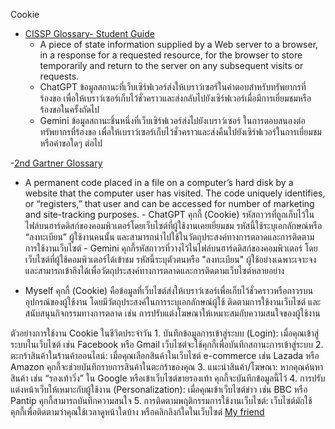 Cookie 

- [CISSP Glossary- Student Guide](https://www.isc2.org/certifications/cissp/cissp-student-glossary)
   - A piece of state information supplied by a Web server to a browser, in a response for a requested resource, for the browser to store temporarily and return to the server on any subsequent visits or requests.
   - ChatGPT ข้อมูลสถานะที่เว็บเซิร์ฟเวอร์ส่งให้เบราว์เซอร์ในคำตอบสำหรับทรัพยากรที่ร้องขอ เพื่อให้เบราว์เซอร์เก็บไว้ชั่วคราวและส่งกลับไปยังเซิร์ฟเวอร์เมื่อมีการเยี่ยมชมหรือร้องขอในครั้งถัดไป
   - Gemini ข้อมูลสถานะชิ้นหนึ่งที่เว็บเซิร์ฟเวอร์ส่งไปยังเบราว์เซอร์ ในการตอบสนองต่อทรัพยากรที่ร้องขอ เพื่อให้เบราว์เซอร์เก็บไว้ชั่วคราวและส่งคืนไปยังเซิร์ฟเวอร์ในการเยี่ยมชมหรือคำขอใดๆ ต่อไป

-[2nd Gartner Glossary](https://www.gartner.com/en/glossary/all-terms)
   - A permanent code placed in a file on a computer’s hard disk by a website that the computer user has visited. The code uniquely identifies, or “registers,” that user and can be accessed for number of marketing and site-tracking purposes.
    - ChatGPT คุกกี้ (Cookie) รหัสถาวรที่ถูกเก็บไว้ในไฟล์บนฮาร์ดดิสก์ของคอมพิวเตอร์โดยเว็บไซต์ที่ผู้ใช้งานเคยเยี่ยมชม รหัสนี้ใช้ระบุเอกลักษณ์หรือ “ลงทะเบียน” ผู้ใช้งานคนนั้น และสามารถนำไปใช้ในวัตถุประสงค์ทางการตลาดและการติดตามการใช้งานเว็บไซต์
    - Gemini คุกกี้รหัสถาวรที่วางไว้ในไฟล์บนฮาร์ดดิสก์ของคอมพิวเตอร์ โดยเว็บไซต์ที่ผู้ใช้คอมพิวเตอร์ได้เข้าชม รหัสนี้ระบุตัวตนหรือ "ลงทะเบียน" ผู้ใช้อย่างเฉพาะเจาะจง และสามารถเข้าถึงได้เพื่อวัตถุประสงค์ทางการตลาดและการติดตามเว็บไซต์หลายอย่าง

- Myself คุกกี้ (Cookie) คือข้อมูลที่เว็บไซต์ส่งให้เบราว์เซอร์เพื่อเก็บไว้ชั่วคราวหรือถาวรบนอุปกรณ์ของผู้ใช้งาน โดยมีวัตถุประสงค์ในการระบุเอกลักษณ์ผู้ใช้ ติดตามการใช้งานเว็บไซต์ และสนับสนุนกิจกรรมทางการตลาด เช่น การปรับแต่งโฆษณาให้เหมาะสมกับความสนใจของผู้ใช้งาน

ตัวอย่างการใช้งาน Cookie ในชีวิตประจำวัน
	1.	บันทึกข้อมูลการเข้าสู่ระบบ (Login):
เมื่อคุณเข้าสู่ระบบในเว็บไซต์ เช่น Facebook หรือ Gmail เว็บไซต์จะใช้คุกกี้เพื่อบันทึกสถานะการเข้าสู่ระบบ 
	2.	ตะกร้าสินค้าในร้านค้าออนไลน์:
เมื่อคุณเลือกสินค้าในเว็บไซต์ e-commerce เช่น Lazada หรือ Amazon คุกกี้จะช่วยบันทึกรายการสินค้าในตะกร้าของคุณ
        3.	แนะนำสินค้า/โฆษณา:
หากคุณค้นหาสินค้า เช่น “รองเท้าวิ่ง” ใน Google หรือเข้าเว็บไซต์ขายรองเท้า คุกกี้จะบันทึกข้อมูลนี้ไว้ 
	4.	การปรับแต่งหน้าเว็บให้เหมาะกับผู้ใช้งาน (Personalization):
เมื่อคุณเข้าเว็บไซต์ข่าว เช่น BBC หรือ Pantip คุกกี้สามารถบันทึกความสนใจ
	5.	การติดตามพฤติกรรมการใช้งานเว็บไซต์:
เว็บไซต์มักใช้คุกกี้เพื่อติดตามว่าคุณใช้เวลาดูหน้าใดบ้าง หรือคลิกลิงก์ใดในเว็บไซต์
[My friend](https://6530250514.github.io)

